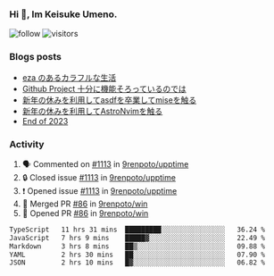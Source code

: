 ### Hi 👋, Im Keisuke Umeno.

<!--
**9renpoto/9renpoto** is a ✨ _special_ ✨ repository because its `README.md` (this file) appears on your GitHub profile.

Here are some ideas to get you started:

- 🔭 I’m currently working on ...
- 🌱 I’m currently learning ...
- 👯 I’m looking to collaborate on ...
- 🤔 I’m looking for help with ...
- 💬 Ask me about ...
- 📫 How to reach me: ...
- 😄 Pronouns: ...
- ⚡ Fun fact: ...
-->

![follow](https://img.shields.io/github/followers/9renpoto?label=Follow&style=social)
![visitors](https://komarev.com/ghpvc/?username=9renpoto&label=Profile%20views&color=0e75b6&style=flat)

### Blogs posts

<!-- BLOG-POST-LIST:START -->
- [eza のあるカラフルな生活](https://9renpoto.win/entry/2024/02/01/eza)
- [Github Project 十分に機能そろっているのでは](https://9renpoto.win/entry/2024/01/14/gh-projects)
- [新年の休みを利用してasdfを卒業してmiseを触る](https://9renpoto.win/entry/2024/01/07/mise)
- [新年の休みを利用してAstroNvimを触る](https://9renpoto.win/entry/2024/01/03/new-year-holidays)
- [End of 2023](https://9renpoto.win/entry/2023/12/31/end)
<!-- BLOG-POST-LIST:END -->

### Activity

<!--START_SECTION:activity-->
1. 🗣 Commented on [#1113](https://github.com/9renpoto/upptime/issues/1113#issuecomment-1937468875) in [9renpoto/upptime](https://github.com/9renpoto/upptime)
2. 🔒 Closed issue [#1113](https://github.com/9renpoto/upptime/issues/1113) in [9renpoto/upptime](https://github.com/9renpoto/upptime)
3. ❗ Opened issue [#1113](https://github.com/9renpoto/upptime/issues/1113) in [9renpoto/upptime](https://github.com/9renpoto/upptime)
4. 🎉 Merged PR [#86](https://github.com/9renpoto/win/pull/86) in [9renpoto/win](https://github.com/9renpoto/win)
5. 💪 Opened PR [#86](https://github.com/9renpoto/win/pull/86) in [9renpoto/win](https://github.com/9renpoto/win)
<!--END_SECTION:activity-->

<!--START_SECTION:waka-->

```txt
TypeScript   11 hrs 31 mins  █████████░░░░░░░░░░░░░░░░   36.24 %
JavaScript   7 hrs 9 mins    █████▓░░░░░░░░░░░░░░░░░░░   22.49 %
Markdown     3 hrs 8 mins    ██▒░░░░░░░░░░░░░░░░░░░░░░   09.88 %
YAML         2 hrs 30 mins   ██░░░░░░░░░░░░░░░░░░░░░░░   07.90 %
JSON         2 hrs 10 mins   █▓░░░░░░░░░░░░░░░░░░░░░░░   06.82 %
```

<!--END_SECTION:waka-->
